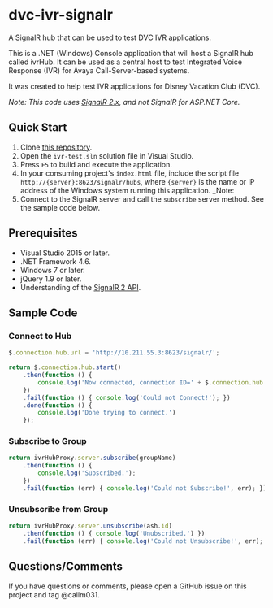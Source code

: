 # dvc-ivr-signalr
A SignalR hub that can be used to test DVC IVR applications.

This is a .NET (Windows) Console application that will host a SignalR hub called ivrHub. It can be used as a central host to test Integrated Voice Response (IVR) for Avaya Call-Server-based systems.

It was created to help test IVR applications for Disney Vacation Club (DVC).

_Note: This code uses [SignalR 2.x](https://www.asp.net/signalr), and not SignalR for ASP.NET Core._

## Quick Start

1. Clone [this repository](https://github.disney.com/WDPR-SALES-UI/dvc-ivr-signalr).
1. Open the `ivr-test.sln` solution file in Visual Studio.
1.  Press `F5` to build and execute the application.
2.  In your consuming project's `index.html` file, include the script file `http://{server}:8623/signalr/hubs`, where `{server}` is the name or IP address of the Windows system running this application. _Note: 
3.  Connect to the SignalR server and call the `subscribe` server method. See the sample code below.

## Prerequisites

* Visual Studio 2015 or later.
* .NET Framework 4.6.
* Windows 7 or later.
* jQuery 1.9 or later.
* Understanding of the [SignalR 2 API](https://www.asp.net/signalr).

## Sample Code
### Connect to Hub

```javascript
$.connection.hub.url = 'http://10.211.55.3:8623/signalr/';

return $.connection.hub.start()
    .then(function () {
        console.log('Now connected, connection ID=' + $.connection.hub.id);
    })
    .fail(function () { console.log('Could not Connect!'); })
    .done(function () {
        console.log('Done trying to connect.')
    });
```

### Subscribe to Group

```javascript
return ivrHubProxy.server.subscribe(groupName)
    .then(function () {
        console.log('Subscribed.');
    })
    .fail(function (err) { console.log('Could not Subscribe!', err); });
```

### Unsubscribe from Group

```javascript
return ivrHubProxy.server.unsubscribe(ash.id)
    .then(function () { console.log('Unubscribed.') })
    .fail(function (err) { console.log('Could not Unsubscribe!', err); });
```


## Questions/Comments
If you have questions or comments, please open a GitHub issue on this project and tag @callm031.

